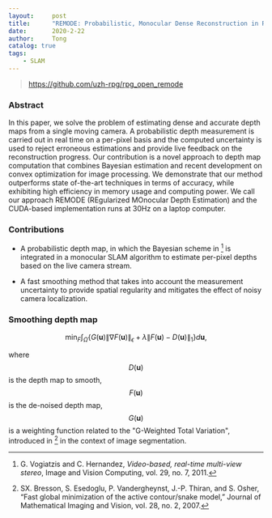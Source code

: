 ```yaml
---
layout:     post
title:      "REMODE: Probabilistic, Monocular Dense Reconstruction in Real Time"
date:       2020-2-22
author:     Tong
catalog: true
tags:
    - SLAM
---
```


> https://github.com/uzh-rpg/rpg_open_remode

### Abstract

In this paper, we solve the problem of estimating dense and accurate depth maps from a single moving camera.
A probabilistic depth measurement is carried out in real time on a per-pixel basis and the computed uncertainty is used to reject erroneous estimations and provide live feedback on the reconstruction progress. Our contribution is a novel approach to depth map computation that combines Bayesian estimation and recent development on convex optimization for image processing. We demonstrate that our method outperforms state of-the-art techniques in terms of accuracy, while exhibiting high efficiency in memory usage and computing power. We call our approach REMODE (REgularized MOnocular Depth Estimation) and the CUDA-based implementation runs at 30Hz on a laptop computer.


### Contributions

- A probabilistic depth map, in which the Bayesian scheme in [^Vogiatzis2011] is integrated in a monocular SLAM algorithm to estimate per-pixel depths based on the live camera stream.

- A fast smoothing method that takes into account the measurement uncertainty to provide spatial regularity and mitigates the effect of noisy camera localization.

### Smoothing depth map

$$
\min _{F} \int_{\Omega}\left\{G(\mathbf{u})\|\nabla F(\mathbf{u})\|_{\epsilon}+\lambda\|F(\mathbf{u})-D(\mathbf{u})\|_{1}\right\} d \mathbf{u},
$$

where $$D(\mathbf{u})$$ is the depth map to smooth, $$F(\mathbf{u})$$ is the de-noised depth map, $$G(\mathbf{u})$$ is a weighting function related to the "G-Weighted Total Variation", introduced in [^Bresson2007] in the context of image segmentation.

[^Bresson2007]: SX. Bresson, S. Esedoglu, P. Vandergheynst, J.-P. Thiran, and S. Osher, “Fast global minimization of the active contour/snake model,” Journal of Mathematical Imaging and Vision, vol. 28, no. 2, 2007.

[^Vogiatzis2011]: G. Vogiatzis and C. Hernandez, _Video-based, real-time multi-view stereo_, Image and Vision Computing, vol. 29, no. 7, 2011.
